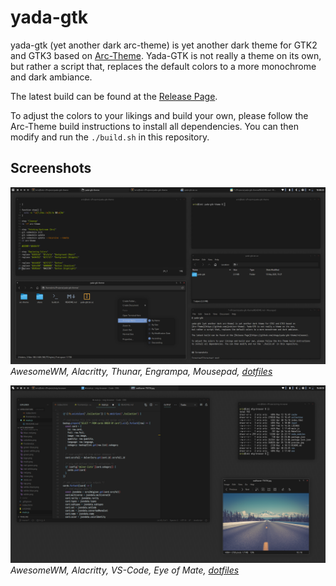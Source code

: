 # yada-gtk

yada-gtk (yet another dark arc-theme) is yet another dark theme for GTK2 and GTK3 based on 
[Arc-Theme](https://github.com/jnsh/arc-theme). Yada-GTK is not really a theme on its own, 
but rather a script that, replaces the default colors to a more monochrome and dark ambiance.

The latest build can be found at the [Release Page](https://github.com/shagu/yada-gtk-theme/releases).

To adjust the colors to your likings and build your own, please follow the Arc-Theme build instructions 
to install all dependencies. You can then modify and run the `./build.sh` in this repository.


## Screenshots

![preview1](preview1.png)
*AwesomeWM, Alacritty, Thunar, Engrampa, Mousepad, [dotfiles](https://github.com/shagu/dotfiles)*

![preview1](preview2.png)
*AwesomeWM, Alacritty, VS-Code, Eye of Mate, [dotfiles](https://github.com/shagu/dotfiles)*
